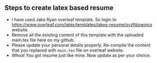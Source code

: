 ## Steps to create latex based resume

- I have used Jake Ryan overleaf template. So login to https://www.overleaf.com/latex/templates/jakes-resume/syzfjbzwjncs website.
- Remove all the existing content of this template with the uploaded main.tex file here on my github.
- Please update your personal details properly. Re-compile the content that you replaced with `main.tex` file on overleaf website.
- Whoa! You got resume just like mine. Now update as per your choice.
